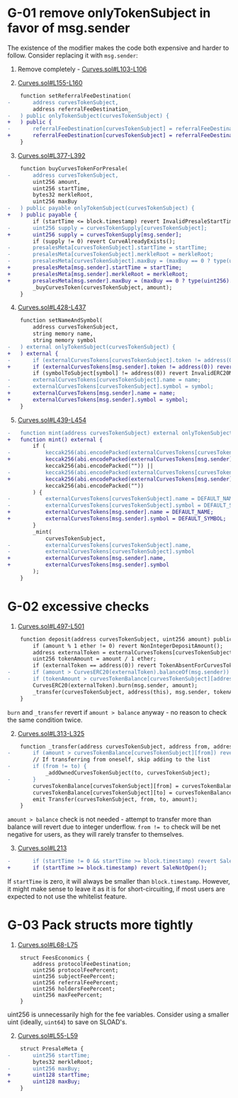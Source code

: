 # G-01 remove onlyTokenSubject in favor of msg.sender

The existence of the modifier makes the code both expensive and harder to follow. Consider replacing it with `msg.sender`:

1. Remove completely - [Curves.sol#L103-L106](https://github.com/code-423n4/2024-01-curves/blob/516aedb7b9a8d341d0d2666c23780d2bd8a9a600/contracts/Curves.sol#L103-L106)

2. [Curves.sol#L155-L160](https://github.com/code-423n4/2024-01-curves/blob/516aedb7b9a8d341d0d2666c23780d2bd8a9a600/contracts/Curves.sol#L155-L160)
```diff
    function setReferralFeeDestination(
-       address curvesTokenSubject,
        address referralFeeDestination_
-   ) public onlyTokenSubject(curvesTokenSubject) {
+   ) public {
-       referralFeeDestination[curvesTokenSubject] = referralFeeDestination_;
+       referralFeeDestination[curvesTokenSubject] = referralFeeDestination_;
    }
```

3. [Curves.sol#L377-L392](https://github.com/code-423n4/2024-01-curves/blob/516aedb7b9a8d341d0d2666c23780d2bd8a9a600/contracts/Curves.sol#L377-L392)

```diff
    function buyCurvesTokenForPresale(
-       address curvesTokenSubject,
        uint256 amount,
        uint256 startTime,
        bytes32 merkleRoot,
        uint256 maxBuy
-   ) public payable onlyTokenSubject(curvesTokenSubject) {
+   ) public payable {
        if (startTime <= block.timestamp) revert InvalidPresaleStartTime();
-       uint256 supply = curvesTokenSupply[curvesTokenSubject];
+       uint256 supply = curvesTokenSupply[msg.sender];
        if (supply != 0) revert CurveAlreadyExists();
-       presalesMeta[curvesTokenSubject].startTime = startTime;
-       presalesMeta[curvesTokenSubject].merkleRoot = merkleRoot;
-       presalesMeta[curvesTokenSubject].maxBuy = (maxBuy == 0 ? type(uint256).max : maxBuy);
+       presalesMeta[msg.sender].startTime = startTime;
+       presalesMeta[msg.sender].merkleRoot = merkleRoot;
+       presalesMeta[msg.sender].maxBuy = (maxBuy == 0 ? type(uint256).max : maxBuy);
        _buyCurvesToken(curvesTokenSubject, amount);
    }
```

4. [Curves.sol#L428-L437](https://github.com/code-423n4/2024-01-curves/blob/516aedb7b9a8d341d0d2666c23780d2bd8a9a600/contracts/Curves.sol#L428-L437)
```diff
    function setNameAndSymbol(
        address curvesTokenSubject,
        string memory name,
        string memory symbol
-   ) external onlyTokenSubject(curvesTokenSubject) {
+   ) external {
-       if (externalCurvesTokens[curvesTokenSubject].token != address(0)) revert ERC20TokenAlreadyMinted();
+       if (externalCurvesTokens[msg.sender].token != address(0)) revert ERC20TokenAlreadyMinted();
        if (symbolToSubject[symbol] != address(0)) revert InvalidERC20Metadata();
-       externalCurvesTokens[curvesTokenSubject].name = name;
-       externalCurvesTokens[curvesTokenSubject].symbol = symbol;
+       externalCurvesTokens[msg.sender].name = name;
+       externalCurvesTokens[msg.sender].symbol = symbol;
    }
```

5. [Curves.sol#L439-L454](https://github.com/code-423n4/2024-01-curves/blob/516aedb7b9a8d341d0d2666c23780d2bd8a9a600/contracts/Curves.sol#L439-L454)
```diff
-   function mint(address curvesTokenSubject) external onlyTokenSubject(curvesTokenSubject) {
+   function mint() external {
        if (
-           keccak256(abi.encodePacked(externalCurvesTokens[curvesTokenSubject].name)) ==
+           keccak256(abi.encodePacked(externalCurvesTokens[msg.sender].name)) ==
            keccak256(abi.encodePacked("")) ||
-           keccak256(abi.encodePacked(externalCurvesTokens[curvesTokenSubject].symbol)) ==
+           keccak256(abi.encodePacked(externalCurvesTokens[msg.sender].symbol)) ==
            keccak256(abi.encodePacked(""))
        ) {
-           externalCurvesTokens[curvesTokenSubject].name = DEFAULT_NAME;
-           externalCurvesTokens[curvesTokenSubject].symbol = DEFAULT_SYMBOL;
+           externalCurvesTokens[msg.sender].name = DEFAULT_NAME;
+           externalCurvesTokens[msg.sender].symbol = DEFAULT_SYMBOL;
        }
        _mint(
            curvesTokenSubject,
-           externalCurvesTokens[curvesTokenSubject].name,
-           externalCurvesTokens[curvesTokenSubject].symbol
+           externalCurvesTokens[msg.sender].name,
+           externalCurvesTokens[msg.sender].symbol
        );
    }
```

# G-02 excessive checks
1. [Curves.sol#L497-L501](https://github.com/code-423n4/2024-01-curves/blob/516aedb7b9a8d341d0d2666c23780d2bd8a9a600/contracts/Curves.sol#L497-L501)
```diff
    function deposit(address curvesTokenSubject, uint256 amount) public {
        if (amount % 1 ether != 0) revert NonIntegerDepositAmount();
        address externalToken = externalCurvesTokens[curvesTokenSubject].token;
        uint256 tokenAmount = amount / 1 ether;
        if (externalToken == address(0)) revert TokenAbsentForCurvesTokenSubject();
-       if (amount > CurvesERC20(externalToken).balanceOf(msg.sender)) revert InsufficientBalance();
-       if (tokenAmount > curvesTokenBalance[curvesTokenSubject][address(this)]) revert InsufficientBalance();
        CurvesERC20(externalToken).burn(msg.sender, amount);
        _transfer(curvesTokenSubject, address(this), msg.sender, tokenAmount);
    }
```
`burn` and `_transfer` revert if `amount > balance` anyway - no reason to check the same condition twice.

2. [Curves.sol#L313-L325](https://github.com/code-423n4/2024-01-curves/blob/516aedb7b9a8d341d0d2666c23780d2bd8a9a600/contracts/Curves.sol#L313-L325)
```diff
    function _transfer(address curvesTokenSubject, address from, address to, uint256 amount) internal {
-       if (amount > curvesTokenBalance[curvesTokenSubject][from]) revert InsufficientBalance();
        // If transferring from oneself, skip adding to the list
-       if (from != to) {
            _addOwnedCurvesTokenSubject(to, curvesTokenSubject);
-       }
        curvesTokenBalance[curvesTokenSubject][from] = curvesTokenBalance[curvesTokenSubject][from] - amount;
        curvesTokenBalance[curvesTokenSubject][to] = curvesTokenBalance[curvesTokenSubject][to] + amount;
        emit Transfer(curvesTokenSubject, from, to, amount);
    }
```
`amount > balance` check is not needed - attempt to transfer more than balance will revert due to integer underflow.
`from != to` check will be net negative for users, as they will rarely transfer to themselves.

3. [Curves.sol#L213](https://github.com/code-423n4/2024-01-curves/blob/516aedb7b9a8d341d0d2666c23780d2bd8a9a600/contracts/Curves.sol#L213)
```diff
-       if (startTime != 0 && startTime >= block.timestamp) revert SaleNotOpen();
+       if (startTime >= block.timestamp) revert SaleNotOpen();
```
If `startTime` is zero, it will always be smaller than `block.timestamp`. However, it might make sense to leave it as it is for short-circuiting, if most users are expected to not use the whitelist feature.

# G-03 Pack structs more tightly

1. [Curves.sol#L68-L75](https://github.com/code-423n4/2024-01-curves/blob/516aedb7b9a8d341d0d2666c23780d2bd8a9a600/contracts/Curves.sol#L68-L75)

```solidity
    struct FeesEconomics {
        address protocolFeeDestination;
        uint256 protocolFeePercent;
        uint256 subjectFeePercent;
        uint256 referralFeePercent;
        uint256 holdersFeePercent;
        uint256 maxFeePercent;
    }
```
uint256 is unnecessarily high for the fee variables. Consider using a smaller uint (ideally, `uint64`) to save on SLOAD's.

2. [Curves.sol#L55-L59](https://github.com/code-423n4/2024-01-curves/blob/516aedb7b9a8d341d0d2666c23780d2bd8a9a600/contracts/Curves.sol#L55-L59)
```diff
    struct PresaleMeta {
-       uint256 startTime;
        bytes32 merkleRoot;
-       uint256 maxBuy;
+       uint128 startTime;
+       uint128 maxBuy;
    }
```
